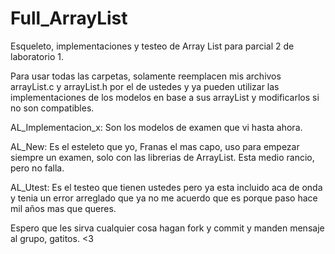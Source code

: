 # Full_ArrayList

Esqueleto, implementaciones y testeo de Array List para parcial 2 de laboratorio 1.


Para usar todas las carpetas, solamente reemplacen mis archivos arrayList.c y arrayList.h por el de ustedes
y ya pueden utilizar las implementaciones de los modelos en base a sus arrayList y modificarlos si no son compatibles.

AL_Implementacion_x: Son los modelos de examen que vi hasta ahora.

AL_New: Es el esteleto que yo, Franas el mas capo, uso para empezar siempre un examen, solo con las librerias de ArrayList. Esta medio rancio, pero no falla.

AL_Utest: Es el testeo que tienen ustedes pero ya esta incluido aca de onda y tenia un error arreglado que ya no me acuerdo que es porque paso hace mil años mas que queres.



Espero que les sirva cualquier cosa hagan fork y commit y manden mensaje al grupo, gatitos. <3 
